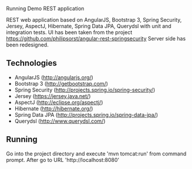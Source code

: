 Running Demo REST application

REST web application based on AngularJS, Bootstrap 3, Spring Security, Jersey, AspectJ, Hibernate, Spring Data JPA, Querydsl with unit and integration tests.
UI has been taken from the project https://github.com/philipsorst/angular-rest-springsecurity
Server side has been redesigned.


Technologies
------------
* AngularJS (http://angularjs.org/)
* Bootstrap 3 (http://getbootstrap.com/)
* Spring Security (http://projects.spring.io/spring-security/)
* Jersey (https://jersey.java.net/)
* AspectJ (http://eclipse.org/aspectj/)
* Hibernate (http://hibernate.org/)
* Spring Data JPA (http://projects.spring.io/spring-data-jpa/)
* Querydsl (http://www.querydsl.com/)


Running
-------

Go into the project directory and execute 'mvn tomcat:run' from command prompt. After go to URL 'http://localhost:8080'
